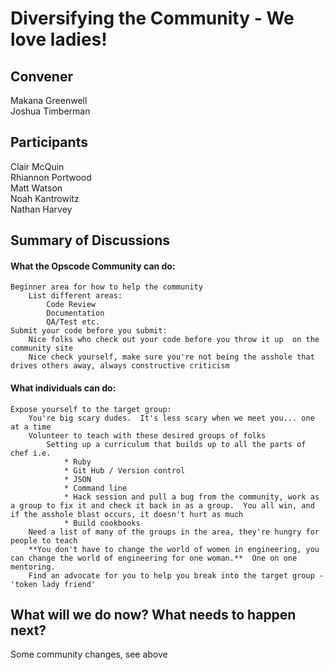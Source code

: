 Diversifying the Community - We love ladies!
=============

## Convener
Makana Greenwell  
Joshua Timberman  

## Participants
Clair McQuin  
Rhiannon Portwood  
Matt Watson  
Noah Kantrowitz  
Nathan Harvey  

## Summary of Discussions
#### What the Opscode Community can do:  
 
    Beginner area for how to help the community  
        List different areas:  
            Code Review  
            Documentation  
            QA/Test etc.  
    Submit your code before you submit:  
        Nice folks who check out your code before you throw it up  on the community site  
        Nice check yourself, make sure you're not being the asshole that drives others away, always constructive criticism  
 
 
#### What individuals can do:  
 
    Expose yourself to the target group:  
        You're big scary dudes.  It's less scary when we meet you... one at a time  
        Volunteer to teach with these desired groups of folks  
            Setting up a curriculum that builds up to all the parts of chef i.e.  
                * Ruby  
                * Git Hub / Version control  
                * JSON  
                * Command line  
                * Hack session and pull a bug from the community, work as a group to fix it and check it back in as a group.  You all win, and if the asshole blast occurs, it doesn't hurt as much  
                * Build cookbooks  
	    Need a list of many of the groups in the area, they're hungry for people to teach
        **You don't have to change the world of women in engineering, you can change the world of engineering for one woman.**  One on one mentoring.  
        Find an advocate for you to help you break into the target group - 'token lady friend'  


## What will we do now?  What needs to happen next?
Some community changes, see above  

